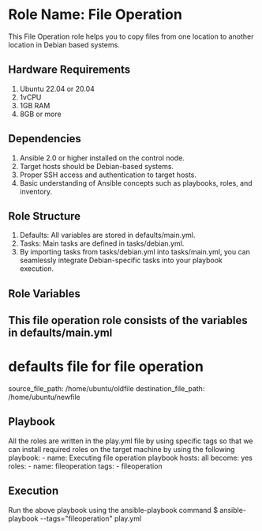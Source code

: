 Role Name: File Operation
=========

This File Operation role helps you to copy files from one location to another location in Debian based systems.

Hardware Requirements
---------------------
1. Ubuntu 22.04 or 20.04
2. 1vCPU
3. 1GB RAM
4. 8GB or more

Dependencies
------------
1.  Ansible 2.0 or higher installed on the control node. 
2.  Target hosts should be Debian-based systems. 
3.  Proper SSH access and authentication to target hosts. 
4.  Basic understanding of Ansible concepts such as playbooks, roles, and inventory.

Role Structure
--------------
1.  Defaults: All variables are stored in defaults/main.yml.                                                   
2.  Tasks: Main tasks are defined in tasks/debian.yml.   
3.  By importing tasks from tasks/debian.yml into tasks/main.yml, you can seamlessly integrate Debian-specific tasks into your playbook execution.

Role Variables
--------------

This file operation role consists of the variables in defaults/main.yml 
---
# defaults file for file operation
source_file_path: /home/ubuntu/oldfile
destination_file_path: /home/ubuntu/newfile

Playbook
--------

All the roles are written in the play.yml file by using specific tags so that we can install required roles on the target machine by using the following playbook:
    - name: Executing file operation playbook
      hosts: all
      become: yes
  	roles:
  	- name: fileoperation
    	  tags:
     	  - fileoperation

Execution
---------

Run the above playbook using the ansible-playbook command 
$ ansible-playbook --tags="fileoperation" play.yml








